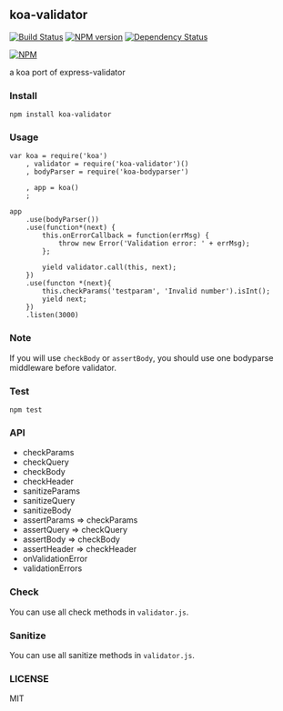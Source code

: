 ## koa-validator
[![Build Status](https://travis-ci.org/Treri/koa-validator.svg?branch=master)](https://travis-ci.org/Treri/koa-validator)
[![NPM version](https://badge.fury.io/js/koa-validator.svg)](http://badge.fury.io/js/koa-validator)
[![Dependency Status](https://david-dm.org/Treri/koa-validator.svg)](https://david-dm.org/Treri/koa-validator)

[![NPM](https://nodei.co/npm/koa-validator.png?downloads=true&stars=true)](https://www.npmjs.org/package/koa-validator)

a koa port of express-validator

### Install

    npm install koa-validator

### Usage

    var koa = require('koa')
        , validator = require('koa-validator')()
        , bodyParser = require('koa-bodyparser')

        , app = koa()
        ;

    app
        .use(bodyParser())
        .use(function*(next) {
            this.onErrorCallback = function(errMsg) {
                throw new Error('Validation error: ' + errMsg);
            };
            
            yield validator.call(this, next);
        })
        .use(functon *(next){
            this.checkParams('testparam', 'Invalid number').isInt();
            yield next;
        })
        .listen(3000)

### Note
If you will use `checkBody` or `assertBody`, you should use one bodyparse middleware before validator.

### Test

    npm test

### API
- checkParams
- checkQuery
- checkBody
- checkHeader
- sanitizeParams
- sanitizeQuery
- sanitizeBody
- assertParams => checkParams
- assertQuery => checkQuery
- assertBody => checkBody
- assertHeader => checkHeader
- onValidationError
- validationErrors

### Check
You can use all check methods in `validator.js`.

### Sanitize
You can use all sanitize methods in `validator.js`.

### LICENSE
MIT
